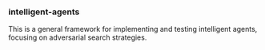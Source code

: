 ### intelligent-agents
This is a general framework for implementing and testing intelligent agents, focusing on adversarial search strategies.

